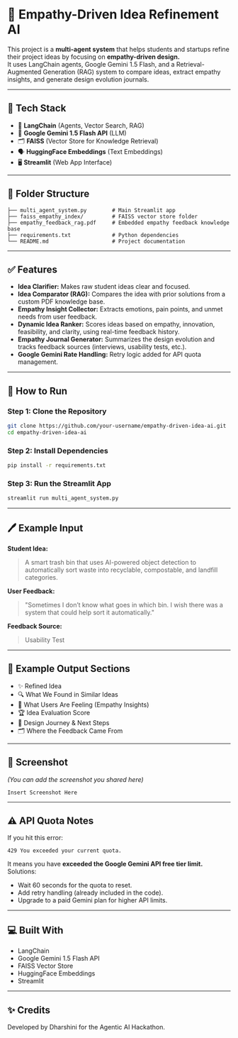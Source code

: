 
# 🚀 Empathy-Driven Idea Refinement AI

This project is a **multi-agent system** that helps students and startups refine their project ideas by focusing on **empathy-driven design.**  
It uses LangChain agents, Google Gemini 1.5 Flash, and a Retrieval-Augmented Generation (RAG) system to compare ideas, extract empathy insights, and generate design evolution journals.

---

## 🔧 Tech Stack
- 🧩 **LangChain** (Agents, Vector Search, RAG)
- 🤖 **Google Gemini 1.5 Flash API** (LLM)
- 🗂️ **FAISS** (Vector Store for Knowledge Retrieval)
- 🗣️ **HuggingFace Embeddings** (Text Embeddings)
- 🖥️ **Streamlit** (Web App Interface)

---

## 📂 Folder Structure
```plaintext
├── multi_agent_system.py        # Main Streamlit app
├── faiss_empathy_index/         # FAISS vector store folder
├── empathy_feedback_rag.pdf     # Embedded empathy feedback knowledge base
├── requirements.txt             # Python dependencies
└── README.md                    # Project documentation
```

---

## ✅ Features
- **Idea Clarifier:** Makes raw student ideas clear and focused.
- **Idea Comparator (RAG):** Compares the idea with prior solutions from a custom PDF knowledge base.
- **Empathy Insight Collector:** Extracts emotions, pain points, and unmet needs from user feedback.
- **Dynamic Idea Ranker:** Scores ideas based on empathy, innovation, feasibility, and clarity, using real-time feedback history.
- **Empathy Journal Generator:** Summarizes the design evolution and tracks feedback sources (interviews, usability tests, etc.).
- **Google Gemini Rate Handling:** Retry logic added for API quota management.

---

## 🚀 How to Run
### Step 1: Clone the Repository
```bash
git clone https://github.com/your-username/empathy-driven-idea-ai.git
cd empathy-driven-idea-ai
```

### Step 2: Install Dependencies
```bash
pip install -r requirements.txt
```

### Step 3: Run the Streamlit App
```bash
streamlit run multi_agent_system.py
```

---

## 🖊️ Example Input
**Student Idea:**
> A smart trash bin that uses AI-powered object detection to automatically sort waste into recyclable, compostable, and landfill categories.

**User Feedback:**
> "Sometimes I don’t know what goes in which bin. I wish there was a system that could help sort it automatically."

**Feedback Source:**
> Usability Test

---

## 🎯 Example Output Sections
- ✨ Refined Idea  
- 🔍 What We Found in Similar Ideas  
- 💬 What Users Are Feeling (Empathy Insights)  
- 🏆 Idea Evaluation Score  
- 📔 Design Journey & Next Steps  
- 🗂️ Where the Feedback Came From  

---

## 📸 Screenshot
*(You can add the screenshot you shared here)*
```plaintext
Insert Screenshot Here
```

---

## ⚠️ API Quota Notes
If you hit this error:
```plaintext
429 You exceeded your current quota.
```
It means you have **exceeded the Google Gemini API free tier limit.**  
Solutions:
- Wait 60 seconds for the quota to reset.
- Add retry handling (already included in the code).
- Upgrade to a paid Gemini plan for higher API limits.

---

## 💻 Built With
- LangChain
- Google Gemini 1.5 Flash API
- FAISS Vector Store
- HuggingFace Embeddings
- Streamlit

---

## ✨ Credits
Developed by Dharshini for the Agentic AI Hackathon.
